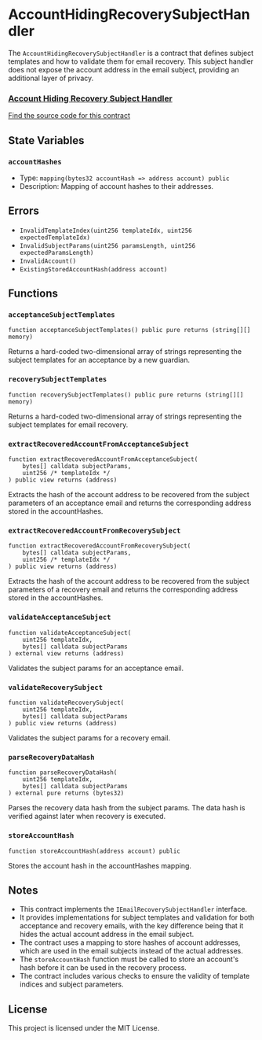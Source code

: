# AccountHidingRecoverySubjectHandler

The `AccountHidingRecoverySubjectHandler` is a contract that defines subject templates and how to validate them for email recovery. This subject handler does not expose the account address in the email subject, providing an additional layer of privacy.

<div className="row" style={{ marginTop: '2rem', marginBottom: '2rem' }}>
  <div className="col col--12" style={{ marginBottom: '1rem' }}>
    <a href="https://github.com/zkemail/email-recovery/blob/main/src/handlers/AccountHidingRecoverySubjectHandler.sol" target="_blank" className="card-link" style={{ textDecoration: 'none' }}>
      <div className="card" style={{ cursor: 'pointer', padding: '1.5rem 1rem', height: '100%' }}>
        <div className="card__header">
          <h3 style={{ pointerEvents: 'none', marginBottom: '1rem' }}>Account Hiding Recovery Subject Handler</h3>
        </div>
        <div className="card__body">
          <p style={{ pointerEvents: 'none', fontWeight: 'normal' }}>Find the source code for this contract</p>
        </div>
      </div>
    </a>
  </div>
</div>

## State Variables

### `accountHashes`
- Type: `mapping(bytes32 accountHash => address account) public`
- Description: Mapping of account hashes to their addresses.

## Errors

- `InvalidTemplateIndex(uint256 templateIdx, uint256 expectedTemplateIdx)`
- `InvalidSubjectParams(uint256 paramsLength, uint256 expectedParamsLength)`
- `InvalidAccount()`
- `ExistingStoredAccountHash(address account)`

## Functions

### `acceptanceSubjectTemplates`
```solidity
function acceptanceSubjectTemplates() public pure returns (string[][] memory)
````

Returns a hard-coded two-dimensional array of strings representing the subject templates for an acceptance by a new guardian.

### `recoverySubjectTemplates`
````solidity
function recoverySubjectTemplates() public pure returns (string[][] memory)
````

Returns a hard-coded two-dimensional array of strings representing the subject templates for email recovery.

### `extractRecoveredAccountFromAcceptanceSubject`
````solidity
function extractRecoveredAccountFromAcceptanceSubject(
    bytes[] calldata subjectParams,
    uint256 /* templateIdx */
) public view returns (address)
````

Extracts the hash of the account address to be recovered from the subject parameters of an acceptance email and returns the corresponding address stored in the accountHashes.

### `extractRecoveredAccountFromRecoverySubject`
````solidity
function extractRecoveredAccountFromRecoverySubject(
    bytes[] calldata subjectParams,
    uint256 /* templateIdx */
) public view returns (address)
````

Extracts the hash of the account address to be recovered from the subject parameters of a recovery email and returns the corresponding address stored in the accountHashes.

### `validateAcceptanceSubject`
````solidity
function validateAcceptanceSubject(
    uint256 templateIdx,
    bytes[] calldata subjectParams
) external view returns (address)
````

Validates the subject params for an acceptance email.

### `validateRecoverySubject`
````solidity
function validateRecoverySubject(
    uint256 templateIdx,
    bytes[] calldata subjectParams
) public view returns (address)
````

Validates the subject params for a recovery email.

### `parseRecoveryDataHash`
````solidity
function parseRecoveryDataHash(
    uint256 templateIdx,
    bytes[] calldata subjectParams
) external pure returns (bytes32)
````

Parses the recovery data hash from the subject params. The data hash is verified against later when recovery is executed.

### `storeAccountHash`
````solidity
function storeAccountHash(address account) public
````

Stores the account hash in the accountHashes mapping.

## Notes

- This contract implements the `IEmailRecoverySubjectHandler` interface.
- It provides implementations for subject templates and validation for both acceptance and recovery emails, with the key difference being that it hides the actual account address in the email subject.
- The contract uses a mapping to store hashes of account addresses, which are used in the email subjects instead of the actual addresses.
- The `storeAccountHash` function must be called to store an account's hash before it can be used in the recovery process.
- The contract includes various checks to ensure the validity of template indices and subject parameters.

## License

This project is licensed under the MIT License.